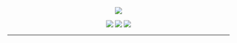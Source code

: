 <p align="center">
  <img src="https://1.bp.blogspot.com/-lKJKpqe85y4/XVVYr9-WHRI/AAAAAAAAB9M/-h245-Fg-nYbZqvO0RV0tlfhxQ8sqvEawCLcBGAs/s1600/Sampler.gif">
</p>

<p align="center">
  <a href="https://twitter.com/mosalium"><img src="https://img.shields.io/twitter/follow/mosalium?color=0ff00&label=%40Zaman&logo=twitter&logoColor=00ff00&style=for-the-badge"></a>
  <a href="https://github.com/sponsors/zamanlof"><img src="https://img.shields.io/github/sponsors/zamanlof?color=00ff00&logoColor=00ff00&logo=github&style=for-the-badge"></a>
  <a href="https://github.com/zamanlof"><img src="https://img.shields.io/github/followers/zamanlof?color=%2300ff00&logoColor=00ff00&logo=github&style=for-the-badge"></a>
</p>

---

